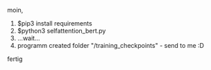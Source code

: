 moin,

1. $pip3 install requirements
2. $python3 selfattention_bert.py
3. ...wait...
4. programm created folder "/training_checkpoints" - send to me :D

fertig
